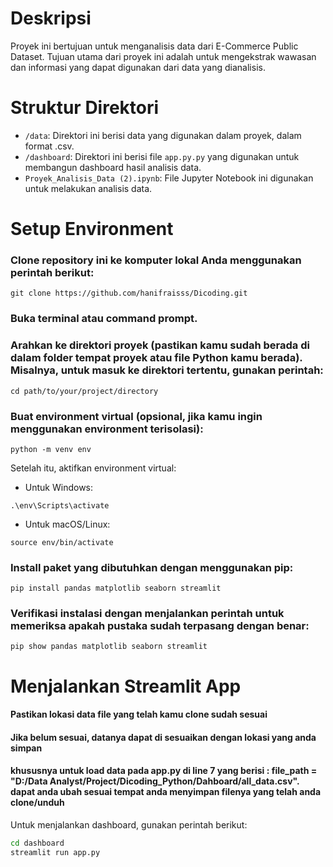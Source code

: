 # Deskripsi
Proyek ini bertujuan untuk menganalisis data dari E-Commerce Public Dataset. Tujuan utama dari proyek ini adalah untuk mengekstrak wawasan dan informasi yang dapat digunakan dari data yang dianalisis.

# Struktur Direktori
- `/data`: Direktori ini berisi data yang digunakan dalam proyek, dalam format .csv.
- `/dashboard`: Direktori ini berisi file `app.py.py` yang digunakan untuk membangun dashboard hasil analisis data.
- `Proyek_Analisis_Data (2).ipynb`: File Jupyter Notebook ini digunakan untuk melakukan analisis data.

# Setup Environment
### Clone repository ini ke komputer lokal Anda menggunakan perintah berikut:
```
git clone https://github.com/hanifraisss/Dicoding.git
```
### Buka terminal atau command prompt.

### Arahkan ke direktori proyek (pastikan kamu sudah berada di dalam folder tempat proyek atau file Python kamu berada). Misalnya, untuk masuk ke direktori tertentu, gunakan perintah:

```
cd path/to/your/project/directory
```
### Buat environment virtual (opsional, jika kamu ingin menggunakan environment terisolasi):

```
python -m venv env
```

Setelah itu, aktifkan environment virtual:

- Untuk Windows:
```
.\env\Scripts\activate
```
- Untuk macOS/Linux:
```
source env/bin/activate
```
### Install paket yang dibutuhkan dengan menggunakan pip:
```
pip install pandas matplotlib seaborn streamlit
```
### Verifikasi instalasi dengan menjalankan perintah untuk memeriksa apakah pustaka sudah terpasang dengan benar:
```
pip show pandas matplotlib seaborn streamlit
```


# Menjalankan Streamlit App
#### Pastikan lokasi data file yang telah kamu clone sudah sesuai 
#### Jika belum sesuai, datanya dapat di sesuaikan dengan lokasi yang anda simpan
#### khususnya untuk load data pada app.py di line 7 yang berisi : file_path = "D:/Data Analyst/Project/Dicoding_Python/Dahboard/all_data.csv". dapat anda ubah sesuai tempat anda menyimpan filenya yang telah anda clone/unduh


Untuk menjalankan dashboard, gunakan perintah berikut:
```bash
cd dashboard
streamlit run app.py
```
